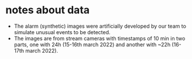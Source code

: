# notes about data


- The alarm (synthetic) images were artificially developed by our team to simulate unusual events to be detected.
- The images are from stream cameras with timestamps of 10 min in two parts, one with 24h (15-16th march 2022) and another with ~22h (16-17th march 2022).
